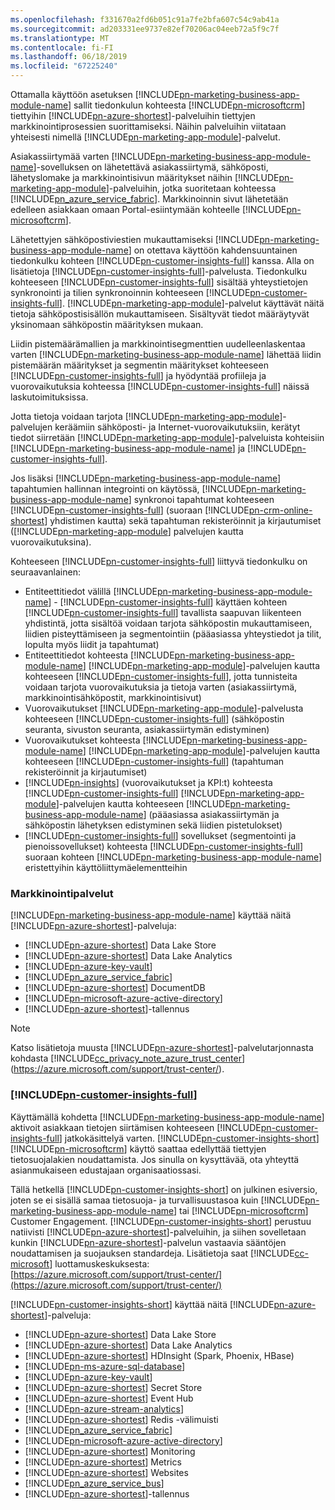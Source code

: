 ```yaml
---
ms.openlocfilehash: f331670a2fd6b051c91a7fe2bfa607c54c9ab41a
ms.sourcegitcommit: ad203331ee9737e82ef70206ac04eeb72a5f9c7f
ms.translationtype: MT
ms.contentlocale: fi-FI
ms.lasthandoff: 06/18/2019
ms.locfileid: "67225240"
---
```

Ottamalla käyttöön asetuksen [!INCLUDE[pn-marketing-business-app-module-name](../includes/pn-marketing-business-app-module-name.md)] sallit tiedonkulun kohteesta [!INCLUDE[pn-microsoftcrm](../includes/pn-microsoftcrm.md)] tiettyihin [!INCLUDE[pn-azure-shortest](../includes/pn-azure-shortest.md)]-palveluihin tiettyjen markkinointiprosessien suorittamiseksi. Näihin palveluihin viitataan yhteisesti nimellä [!INCLUDE[pn-marketing-app-module](../includes/pn-marketing-app-module.md)]-palvelut.

Asiakassiirtymää varten [!INCLUDE[pn-marketing-business-app-module-name](../includes/pn-marketing-business-app-module-name.md)]-sovelluksen on lähetettävä asiakassiirtymä, sähköposti, lähetyslomake ja markkinointisivun määritykset näihin [!INCLUDE[pn-marketing-app-module](../includes/pn-marketing-app-module.md)]-palveluihin, jotka suoritetaan kohteessa [!INCLUDE[pn_azure_service_fabric](../includes/pn_azure_service_fabric.md)]. Markkinoinnin sivut lähetetään edelleen asiakkaan omaan Portal-esiintymään kohteelle [!INCLUDE[pn-microsoftcrm](../includes/pn-microsoftcrm.md)].

Lähetettyjen sähköpostiviestien mukauttamiseksi [!INCLUDE[pn-marketing-business-app-module-name](../includes/pn-marketing-business-app-module-name.md)] on otettava käyttöön kahdensuuntainen tiedonkulku kohteen [!INCLUDE[pn-customer-insights-full](../includes/pn-customer-insights-full.md)] kanssa. Alla on lisätietoja [!INCLUDE[pn-customer-insights-full](../includes/pn-customer-insights-full.md)]-palvelusta. Tiedonkulku kohteeseen [!INCLUDE[pn-customer-insights-full](../includes/pn-customer-insights-full.md)] sisältää yhteystietojen synkronointi ja tilien synkronoinnin kohteeseen [!INCLUDE[pn-customer-insights-full](../includes/pn-customer-insights-full.md)]. [!INCLUDE[pn-marketing-app-module](../includes/pn-marketing-app-module.md)]-palvelut käyttävät näitä tietoja sähköpostisisällön mukauttamiseen. Sisältyvät tiedot määräytyvät yksinomaan sähköpostin määrityksen mukaan.

Liidin pistemäärämallien ja markkinointisegmenttien uudelleenlaskentaa varten [!INCLUDE[pn-marketing-business-app-module-name](../includes/pn-marketing-business-app-module-name.md)] lähettää liidin pistemäärän määritykset ja segmentin määritykset kohteeseen [!INCLUDE[pn-customer-insights-full](../includes/pn-customer-insights-full.md)] ja hyödyntää profiileja ja vuorovaikutuksia kohteessa [!INCLUDE[pn-customer-insights-full](../includes/pn-customer-insights-full.md)] näissä laskutoimituksissa.

Jotta tietoja voidaan tarjota [!INCLUDE[pn-marketing-app-module](../includes/pn-marketing-app-module.md)]-palvelujen keräämiin sähköposti- ja Internet-vuorovaikutuksiin, kerätyt tiedot siirretään [!INCLUDE[pn-marketing-app-module](../includes/pn-marketing-app-module.md)]-palveluista kohteisiin [!INCLUDE[pn-marketing-business-app-module-name](../includes/pn-marketing-business-app-module-name.md)] ja [!INCLUDE[pn-customer-insights-full](../includes/pn-customer-insights-full.md)].

Jos lisäksi [!INCLUDE[pn-marketing-business-app-module-name](../includes/pn-marketing-business-app-module-name.md)] tapahtumien hallinnan integrointi on käytössä, [!INCLUDE[pn-marketing-business-app-module-name](../includes/pn-marketing-business-app-module-name.md)] synkronoi tapahtumat kohteeseen [!INCLUDE[pn-customer-insights-full](../includes/pn-customer-insights-full.md)] (suoraan [!INCLUDE[pn-crm-online-shortest](../includes/pn-crm-online-shortest.md)] yhdistimen kautta) sekä tapahtuman rekisteröinnit ja kirjautumiset ([!INCLUDE[pn-marketing-app-module](../includes/pn-marketing-app-module.md)] palvelujen kautta vuorovaikutuksina).

Kohteeseen [!INCLUDE[pn-customer-insights-full](../includes/pn-customer-insights-full.md)] liittyvä tiedonkulku on seuraavanlainen:
- Entiteettitiedot välillä [!INCLUDE[pn-marketing-business-app-module-name](../includes/pn-marketing-business-app-module-name.md)] - [!INCLUDE[pn-customer-insights-full](../includes/pn-customer-insights-full.md)] käyttäen kohteen [!INCLUDE[pn-customer-insights-full](../includes/pn-customer-insights-full.md)] tavallista saapuvan liikenteen yhdistintä, jotta sisältöä voidaan tarjota sähköpostin mukauttamiseen, liidien pisteyttämiseen ja segmentointiin (pääasiassa yhteystiedot ja tilit, lopulta myös liidit ja tapahtumat)
- Entiteettitiedot kohteesta [!INCLUDE[pn-marketing-business-app-module-name](../includes/pn-marketing-business-app-module-name.md)] [!INCLUDE[pn-marketing-app-module](../includes/pn-marketing-app-module.md)]-palvelujen kautta kohteeseen [!INCLUDE[pn-customer-insights-full](../includes/pn-customer-insights-full.md)], jotta tunnisteita voidaan tarjota vuorovaikutuksia ja tietoja varten (asiakassiirtymä, markkinointisähköpostit, markkinointisivut)
- Vuorovaikutukset [!INCLUDE[pn-marketing-app-module](../includes/pn-marketing-app-module.md)]-palvelusta kohteeseen [!INCLUDE[pn-customer-insights-full](../includes/pn-customer-insights-full.md)] (sähköpostin seuranta, sivuston seuranta, asiakassiirtymän edistyminen)
- Vuorovaikutukset kohteesta [!INCLUDE[pn-marketing-business-app-module-name](../includes/pn-marketing-business-app-module-name.md)] [!INCLUDE[pn-marketing-app-module](../includes/pn-marketing-app-module.md)]-palvelujen kautta kohteeseen [!INCLUDE[pn-customer-insights-full](../includes/pn-customer-insights-full.md)] (tapahtuman rekisteröinnit ja kirjautumiset)
- [!INCLUDE[pn-insights](../includes/pn-insights.md)] (vuorovaikutukset ja KPI:t) kohteesta [!INCLUDE[pn-customer-insights-full](../includes/pn-customer-insights-full.md)] [!INCLUDE[pn-marketing-app-module](../includes/pn-marketing-app-module.md)]-palvelujen kautta kohteeseen [!INCLUDE[pn-marketing-business-app-module-name](../includes/pn-marketing-business-app-module-name.md)] (pääasiassa asiakassiirtymän ja sähköpostin lähetyksen edistyminen sekä liidien pistetulokset)
- [!INCLUDE[pn-customer-insights-full](../includes/pn-customer-insights-full.md)] sovellukset (segmentointi ja pienoissovellukset) kohteesta [!INCLUDE[pn-customer-insights-full](../includes/pn-customer-insights-full.md)] suoraan kohteen [!INCLUDE[pn-marketing-business-app-module-name](../includes/pn-marketing-business-app-module-name.md)] eristettyihin käyttöliittymäelementteihin

### <a name="marketing-services"></a>Markkinointipalvelut

[!INCLUDE[pn-marketing-business-app-module-name](../includes/pn-marketing-business-app-module-name.md)] käyttää näitä [!INCLUDE[pn-azure-shortest](../includes/pn-azure-shortest.md)]-palveluja:

- [!INCLUDE[pn-azure-shortest](../includes/pn-azure-shortest.md)] Data Lake Store
- [!INCLUDE[pn-azure-shortest](../includes/pn-azure-shortest.md)] Data Lake Analytics
- [!INCLUDE[pn-azure-key-vault](../includes/pn-azure-key-vault.md)]
- [!INCLUDE[pn_azure_service_fabric](../includes/pn_azure_service_fabric.md)]
- [!INCLUDE[pn-azure-shortest](../includes/pn-azure-shortest.md)] DocumentDB
- [!INCLUDE[pn-microsoft-azure-active-directory](../includes/pn-microsoft-azure-active-directory.md)]
- [!INCLUDE[pn-azure-shortest](../includes/pn-azure-shortest.md)]-tallennus

> [!NOTE]
> Katso lisätietoja muusta [!INCLUDE[pn-azure-shortest](../includes/pn-azure-shortest.md)]-palvelutarjonnasta kohdasta [!INCLUDE[cc_privacy_note_azure_trust_center](../includes/cc_privacy_note_azure_trust_center.md)] (<https://azure.microsoft.com/support/trust-center/>).

### [!INCLUDE[pn-customer-insights-full](../includes/pn-customer-insights-full.md)]

Käyttämällä kohdetta [!INCLUDE[pn-marketing-business-app-module-name](../includes/pn-marketing-business-app-module-name.md)] aktivoit asiakkaan tietojen siirtämisen kohteeseen [!INCLUDE[pn-customer-insights-full](../includes/pn-customer-insights-full.md)] jatkokäsittelyä varten. [!INCLUDE[pn-customer-insights-short](../includes/pn-customer-insights-short.md)] [!INCLUDE[pn-microsoftcrm](../includes/pn-microsoftcrm.md)] käyttö saattaa edellyttää tiettyjen tietosuojalakien noudattamista. Jos sinulla on kysyttävää, ota yhteyttä asianmukaiseen edustajaan organisaatiossasi.

Tällä hetkellä [!INCLUDE[pn-customer-insights-short](../includes/pn-customer-insights-short.md)] on julkinen esiversio, joten se ei sisällä samaa tietosuoja- ja turvallisuustasoa kuin [!INCLUDE[pn-marketing-business-app-module-name](../includes/pn-marketing-business-app-module-name.md)] tai [!INCLUDE[pn-microsoftcrm](../includes/pn-microsoftcrm.md)] Customer Engagement. [!INCLUDE[pn-customer-insights-short](../includes/pn-customer-insights-short.md)] perustuu natiivisti [!INCLUDE[pn-azure-shortest](../includes/pn-azure-shortest.md)]-palveluihin, ja siihen sovelletaan kunkin [!INCLUDE[pn-azure-shortest](../includes/pn-azure-shortest.md)]-palvelun vastaavia sääntöjen noudattamisen ja suojauksen standardeja. Lisätietoja saat [!INCLUDE[cc-microsoft](../includes/cc-microsoft.md)] luottamuskeskuksesta: [https://azure.microsoft.com/support/trust-center/](https://azure.microsoft.com/support/trust-center/)

[!INCLUDE[pn-customer-insights-short](../includes/pn-customer-insights-short.md)] käyttää näitä [!INCLUDE[pn-azure-shortest](../includes/pn-azure-shortest.md)]-palveluja:

- [!INCLUDE[pn-azure-shortest](../includes/pn-azure-shortest.md)] Data Lake Store
- [!INCLUDE[pn-azure-shortest](../includes/pn-azure-shortest.md)] Data Lake Analytics
- [!INCLUDE[pn-azure-shortest](../includes/pn-azure-shortest.md)] HDInsight (Spark, Phoenix, HBase)
- [!INCLUDE[pn-ms-azure-sql-database](../includes/pn-ms-azure-sql-database.md)]
- [!INCLUDE[pn-azure-key-vault](../includes/pn-azure-key-vault.md)]
- [!INCLUDE[pn-azure-shortest](../includes/pn-azure-shortest.md)] Secret Store
- [!INCLUDE[pn-azure-shortest](../includes/pn-azure-shortest.md)] Event Hub
- [!INCLUDE[pn-azure-stream-analytics](../includes/pn-azure-stream-analytics.md)]
- [!INCLUDE[pn-azure-shortest](../includes/pn-azure-shortest.md)] Redis -välimuisti
- [!INCLUDE[pn_azure_service_fabric](../includes/pn_azure_service_fabric.md)]
- [!INCLUDE[pn-microsoft-azure-active-directory](../includes/pn-microsoft-azure-active-directory.md)]
- [!INCLUDE[pn-azure-shortest](../includes/pn-azure-shortest.md)] Monitoring
- [!INCLUDE[pn-azure-shortest](../includes/pn-azure-shortest.md)] Metrics
- [!INCLUDE[pn-azure-shortest](../includes/pn-azure-shortest.md)] Websites
- [!INCLUDE[pn_azure_service_bus](../includes/pn_azure_service_bus.md)]
- [!INCLUDE[pn-azure-shortest](../includes/pn-azure-shortest.md)]-tallennus
